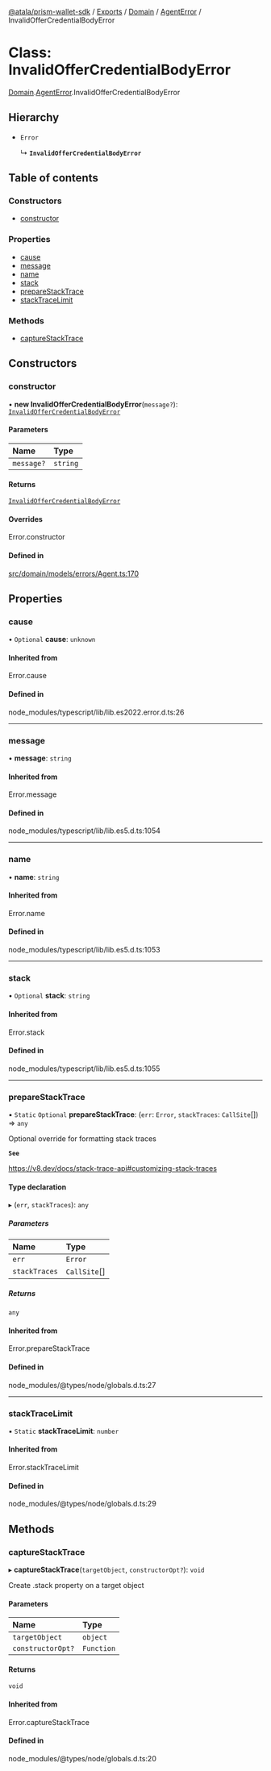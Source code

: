 [@atala/prism-wallet-sdk](../README.md) / [Exports](../modules.md) / [Domain](../modules/Domain.md) / [AgentError](../modules/Domain.AgentError.md) / InvalidOfferCredentialBodyError

# Class: InvalidOfferCredentialBodyError

[Domain](../modules/Domain.md).[AgentError](../modules/Domain.AgentError.md).InvalidOfferCredentialBodyError

## Hierarchy

- `Error`

  ↳ **`InvalidOfferCredentialBodyError`**

## Table of contents

### Constructors

- [constructor](Domain.AgentError.InvalidOfferCredentialBodyError.md#constructor)

### Properties

- [cause](Domain.AgentError.InvalidOfferCredentialBodyError.md#cause)
- [message](Domain.AgentError.InvalidOfferCredentialBodyError.md#message)
- [name](Domain.AgentError.InvalidOfferCredentialBodyError.md#name)
- [stack](Domain.AgentError.InvalidOfferCredentialBodyError.md#stack)
- [prepareStackTrace](Domain.AgentError.InvalidOfferCredentialBodyError.md#preparestacktrace)
- [stackTraceLimit](Domain.AgentError.InvalidOfferCredentialBodyError.md#stacktracelimit)

### Methods

- [captureStackTrace](Domain.AgentError.InvalidOfferCredentialBodyError.md#capturestacktrace)

## Constructors

### constructor

• **new InvalidOfferCredentialBodyError**(`message?`): [`InvalidOfferCredentialBodyError`](Domain.AgentError.InvalidOfferCredentialBodyError.md)

#### Parameters

| Name | Type |
| :------ | :------ |
| `message?` | `string` |

#### Returns

[`InvalidOfferCredentialBodyError`](Domain.AgentError.InvalidOfferCredentialBodyError.md)

#### Overrides

Error.constructor

#### Defined in

[src/domain/models/errors/Agent.ts:170](https://github.com/hyperledger/identus-edge-agent-sdk-ts/blob/70efa8b16122ab132f36ab1c9f2ac30b3a4b3176/src/domain/models/errors/Agent.ts#L170)

## Properties

### cause

• `Optional` **cause**: `unknown`

#### Inherited from

Error.cause

#### Defined in

node_modules/typescript/lib/lib.es2022.error.d.ts:26

___

### message

• **message**: `string`

#### Inherited from

Error.message

#### Defined in

node_modules/typescript/lib/lib.es5.d.ts:1054

___

### name

• **name**: `string`

#### Inherited from

Error.name

#### Defined in

node_modules/typescript/lib/lib.es5.d.ts:1053

___

### stack

• `Optional` **stack**: `string`

#### Inherited from

Error.stack

#### Defined in

node_modules/typescript/lib/lib.es5.d.ts:1055

___

### prepareStackTrace

▪ `Static` `Optional` **prepareStackTrace**: (`err`: `Error`, `stackTraces`: `CallSite`[]) => `any`

Optional override for formatting stack traces

**`See`**

https://v8.dev/docs/stack-trace-api#customizing-stack-traces

#### Type declaration

▸ (`err`, `stackTraces`): `any`

##### Parameters

| Name | Type |
| :------ | :------ |
| `err` | `Error` |
| `stackTraces` | `CallSite`[] |

##### Returns

`any`

#### Inherited from

Error.prepareStackTrace

#### Defined in

node_modules/@types/node/globals.d.ts:27

___

### stackTraceLimit

▪ `Static` **stackTraceLimit**: `number`

#### Inherited from

Error.stackTraceLimit

#### Defined in

node_modules/@types/node/globals.d.ts:29

## Methods

### captureStackTrace

▸ **captureStackTrace**(`targetObject`, `constructorOpt?`): `void`

Create .stack property on a target object

#### Parameters

| Name | Type |
| :------ | :------ |
| `targetObject` | `object` |
| `constructorOpt?` | `Function` |

#### Returns

`void`

#### Inherited from

Error.captureStackTrace

#### Defined in

node_modules/@types/node/globals.d.ts:20
